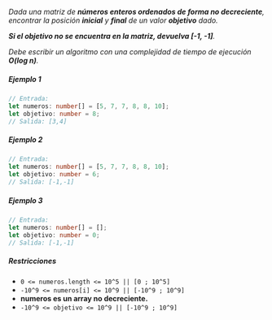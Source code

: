 _Dada una matriz de **números enteros ordenados de forma no decreciente**, encontrar la posición **inicial** y **final** de un valor **objetivo** dado._

_**Si el objetivo no se encuentra en la matriz, devuelva [-1, -1]**._

_Debe escribir un algoritmo con una complejidad de tiempo de ejecución **O(log n)**._

##### Ejemplo 1

```typescript
// Entrada:
let numeros: number[] = [5, 7, 7, 8, 8, 10];
let objetivo: number = 8;
// Salida: [3,4]
```

##### Ejemplo 2

```typescript
// Entrada:
let numeros: number[] = [5, 7, 7, 8, 8, 10];
let objetivo: number = 6;
// Salida: [-1,-1]
```

##### Ejemplo 3

```typescript
// Entrada:
let numeros: number[] = [];
let objetivo: number = 0;
// Salida: [-1,-1]
```

##### Restricciones

- `0 <= numeros.length <= 10^5 || [0 ; 10^5] `
- `-10^9 <= numeros[i] <= 10^9 || [-10^9 ; 10^9] `
- **numeros es un array no decreciente.**
- `-10^9 <= objetivo <= 10^9 || [-10^9 ; 10^9] `
